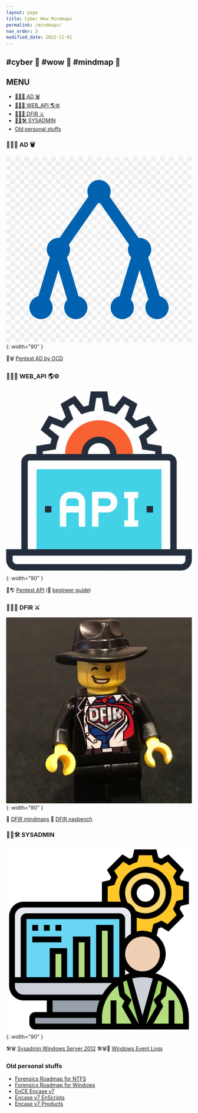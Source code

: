 ```yaml
---
layout: page
title: Cyber Wow Mindmaps
permalink: /mindmaps/
nav_order: 3
modified_date: 2022-12-01
---
```


## <a name='cyberwowmindmap'></a> #cyber 🔫 #wow 👀 #mindmap 🧠

## <a name='MENU'></a>MENU

<!-- vscode-markdown-toc -->
* [👀🧠🔫 AD 🗑️](#AD)
* [👀🧠🔫 WEB_API 🌎⚙️](#WEB_API)
* [👀🧠🔫 DFIR ⚔️](#DFIR)
* [👀🧠🛠️ SYSADMIN](#SYSADMIN)
* [Old personal stuffs](#Oldpersonalstuffs)

<!-- vscode-markdown-toc-config
	numbering=false
	autoSave=true
	/vscode-markdown-toc-config -->
<!-- /vscode-markdown-toc -->

### <a name='AD'></a>👀🧠🔫 AD 🗑️

![AD icon](/assets/images/icons-ad.png){: width="90" }

📕🗑️ [Pentest AD by OCD](https://orange-cyberdefense.github.io/ocd-mindmaps/)

### <a name='WEB_API'></a>👀🧠🔫 WEB_API 🌎⚙️

![Pentest Web API icon](/assets/images/icons-web-api.png){: width="90" }

📕🌎 [Pentest API](https://dsopas.github.io/MindAPI/play/) (🔗 [begineer guide](https://danaepp.com/beginners-guide-to-api-hacking))

### <a name='DFIR'></a>👀🧠🔫 DFIR ⚔️

![DFIR icon](/assets/images/icons-dfir.png){: width="90" }

📘 [DFIR mindmaps](https://github.com/AndrewRathbun/DFIRMindMaps)
📘 [DFIR nasbench](https://github.com/nasbench/MindMaps)

### <a name='SYSADMIN'></a>👀🧠🛠️ SYSADMIN


![Sysadmin icon](/assets/images/icons-sysadmin.png){: width="90" }

🛠️🗑️️ [Sysadmin Windows Server 2012](https://xmind.app/m/eZ7i/)
🛠️🗑️📃 [Windows Event Logs](https://github.com/mdecrevoisier/Microsoft-eventlog-mindmap)

### <a name='Oldpersonalstuffs'></a>Old personal stuffs

* [Forensics Roadmap for NTFS](/mindmaps/svg/win-for-ntfs.svg)
* [Forensics Roadmap for Windows](/mindmaps/svg/win-for-invest-roadmap.svg)
* [EnCE Encase v7](/mindmaps/svg/win-for-encase-v7-ence.svg)
* [Encase v7 EnScripts](/mindmaps/svg/win-for-encase-v7-enscript.svg)
* [Encase v7 Products](/mindmaps/svg/win-for-encase-products-2016.svg)